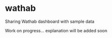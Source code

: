 # wathab
Sharing Wathab dashboard with sample data

Work on progress... explanation will be added soon
